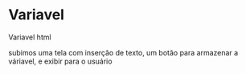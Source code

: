 # Variavel
Variavel html

subimos uma tela com inserção de texto, um botão para armazenar a váriavel, e exibir para o usuário
